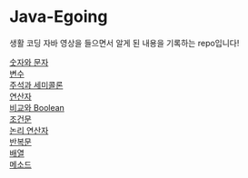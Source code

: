 # Java-Egoing
생활 코딩 자바 영상을 들으면서 알게 된 내용을 기록하는 repo입니다!

[숫자와 문자](https://github.com/uuuuuuuk/Java-Egoing/blob/main/Number_And_Char.md) <br>
[변수](https://github.com/uuuuuuuk/Java-Egoing/blob/main/Variable.md) <br>
[주석과 세미콜론](https://github.com/uuuuuuuk/Java-Egoing/blob/main/Comment_And_Semicolon.md) <br>
[연산자](https://github.com/uuuuuuuk/Java-Egoing/blob/main/Operator.md)<br>
[비교와 Boolean](https://github.com/uuuuuuuk/Java-Egoing/blob/main/Boolean.md)<br>
[조건문](https://github.com/uuuuuuuk/Java-Egoing/blob/main/Conditional_Statement.md)<br>
[논리 연산자](https://github.com/uuuuuuuk/Java-Egoing/blob/main/Conditional_Operator.md)<br>
[반복문](https://github.com/uuuuuuuk/Java-Egoing/blob/main/Loop.md)<br>
[배열](https://github.com/uuuuuuuk/Java-Egoing/blob/main/Array.md)<br>
[메소드](https://github.com/uuuuuuuk/Java-Egoing/blob/main/Method.md)